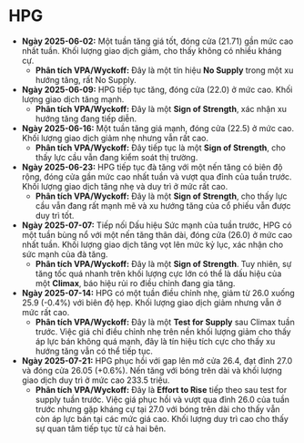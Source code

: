 # HPG

- **Ngày 2025-06-02:** Một tuần tăng giá tốt, đóng cửa (21.71) gần mức cao nhất tuần. Khối lượng giao dịch giảm, cho thấy không có nhiều kháng cự.
    - **Phân tích VPA/Wyckoff:** Đây là một tín hiệu **No Supply** trong một xu hướng tăng, rất No Supply.
- **Ngày 2025-06-09:** HPG tiếp tục tăng, đóng cửa (22.0) ở mức cao. Khối lượng giao dịch tăng mạnh.
    - **Phân tích VPA/Wyckoff:** Đây là một **Sign of Strength**, xác nhận xu hướng tăng đang tiếp diễn.
- **Ngày 2025-06-16:** Một tuần tăng giá mạnh, đóng cửa (22.5) ở mức cao. Khối lượng giao dịch giảm nhẹ nhưng vẫn rất cao.
    - **Phân tích VPA/Wyckoff:** Đây tiếp tục là một **Sign of Strength**, cho thấy lực cầu vẫn đang kiểm soát thị trường.
- **Ngày 2025-06-23:** HPG tiếp tục đà tăng với một nến tăng có biên độ rộng, đóng cửa gần mức cao nhất tuần và vượt qua đỉnh của tuần trước. Khối lượng giao dịch tăng nhẹ và duy trì ở mức rất cao.
    - **Phân tích VPA/Wyckoff:** Đây là một **Sign of Strength**, cho thấy lực cầu vẫn đang rất mạnh mẽ và xu hướng tăng của cổ phiếu vẫn được duy trì tốt.
- **Ngày 2025-07-07:** Tiếp nối Dấu hiệu Sức mạnh của tuần trước, HPG có một tuần bùng nổ với một nến tăng thân dài, đóng cửa (26.0) ở mức cao nhất tuần. Khối lượng giao dịch tăng vọt lên mức kỷ lục, xác nhận cho sức mạnh của đà tăng.
    - **Phân tích VPA/Wyckoff:** Đây là một **Sign of Strength**. Tuy nhiên, sự tăng tốc quá nhanh trên khối lượng cực lớn có thể là dấu hiệu của một **Climax**, báo hiệu rủi ro điều chỉnh đang gia tăng.
- **Ngày 2025-07-14:** HPG có một tuần điều chỉnh nhẹ, giảm từ 26.0 xuống 25.9 (-0.4%) với biên độ hẹp. Khối lượng giao dịch giảm nhưng vẫn ở mức rất cao.
    - **Phân tích VPA/Wyckoff:** Đây là một **Test for Supply** sau Climax tuần trước. Việc giá chỉ điều chỉnh nhẹ trên nền khối lượng giảm cho thấy áp lực bán không quá mạnh, đây là tín hiệu tích cực cho thấy xu hướng tăng vẫn có thể tiếp tục.
- **Ngày 2025-07-21:** HPG phục hồi với gap lên mở cửa 26.4, đạt đỉnh 27.0 và đóng cửa 26.05 (+0.6%). Nến tăng với bóng trên dài và khối lượng giao dịch duy trì ở mức cao 233.5 triệu.
    - **Phân tích VPA/Wyckoff:** Đây là **Effort to Rise** tiếp theo sau test for supply tuần trước. Việc giá phục hồi và vượt qua đỉnh 26.0 của tuần trước nhưng gặp kháng cự tại 27.0 với bóng trên dài cho thấy vẫn còn áp lực bán tại các mức giá cao. Khối lượng duy trì cao cho thấy sự quan tâm tiếp tục từ cả hai bên.


